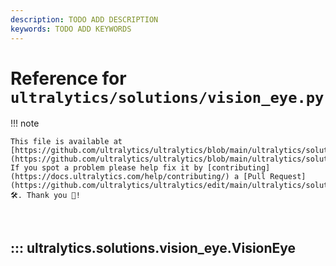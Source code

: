 ```yaml
---
description: TODO ADD DESCRIPTION
keywords: TODO ADD KEYWORDS
---
```


# Reference for `ultralytics/solutions/vision_eye.py`

!!! note

    This file is available at [https://github.com/ultralytics/ultralytics/blob/main/ultralytics/solutions/vision_eye.py](https://github.com/ultralytics/ultralytics/blob/main/ultralytics/solutions/vision_eye.py). If you spot a problem please help fix it by [contributing](https://docs.ultralytics.com/help/contributing/) a [Pull Request](https://github.com/ultralytics/ultralytics/edit/main/ultralytics/solutions/vision_eye.py) 🛠️. Thank you 🙏!

<br>

## ::: ultralytics.solutions.vision_eye.VisionEye

<br><br>
